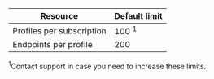 Resource| Default limit
---|---
Profiles per subscription | 100 <sup>1</sup>
Endpoints per profile| 200

<sup>1</sup>Contact support in case you need to increase these limits.

<!--HONumber=Oct16_HO2-->


